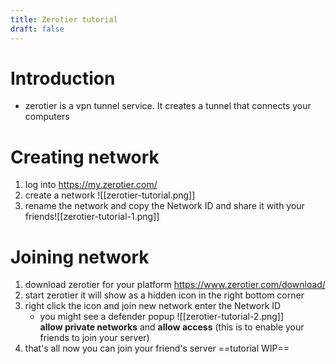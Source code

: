 ```yaml
---
title: Zerotier tutorial
draft: false
---
```

# Introduction
- zerotier is a vpn tunnel service. It creates a tunnel that connects your computers
# Creating network
1. log into https://my.zerotier.com/ 
2. create a network ![[zerotier-tutorial.png]]
3. rename the network and copy the Network ID and share it with your friends![[zerotier-tutorial-1.png]]
# Joining network
1. download zerotier for your platform https://www.zerotier.com/download/
2. start zerotier it will show as a hidden icon in the right bottom corner
3. right click the icon and join new network enter the Network ID
	- you might see a defender popup ![[zerotier-tutorial-2.png]]</br>
	**allow private networks** and **allow access** (this is to enable your friends to join your server)
4. that's all now you can join your friend's server ==tutorial WIP==